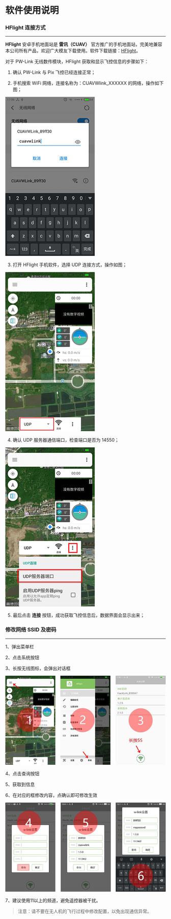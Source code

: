 # 软件使用说明

### HFlight 连接方式

---

**HFlight** 安卓手机地面站是 **雷讯（CUAV）** 官方推广的手机地面站，完美地兼容本公司所有产品，欢迎广大模友下载使用。软件下载链接：[HFlight](http://fw.cuav.net/HFlight)。

对于 PW-Link 无线数传模块，HFlight 获取和显示飞控信息的步骤如下：

 1. 确认 PW-Link 与 Pix 飞控已经连接正常；

 2. 手机搜索 WiFi 网络，连接名称为：CUAVWlink_XXXXXX 的网络，操作如下图；
 
  ![](images/pwlink-net-connected.png)

 3. 打开 HFlight 手机软件，选择 UDP 连接方式，操作如图；
  
  ![](images/pwlink-connected-type.png)

 4. 确认 UDP 服务器通信端口，检查端口是否为 14550；
 
  ![](/images/pwlink-udp-setting.png)

 5. 最后点击 **连接** 按钮，成功获取飞控信息后，数据界面会显示出来；

### 修改网络 SSID 及密码

---

1、弹出菜单栏

2、点击系统按钮

3、长按无线图标，会弹出对话框

![](/assets/WP-LINK2.jpg)

4、点击查询按钮

5、获取到信息

6、在对应的框修改内容，点确认即可修改生效

![](/assets/WP-LINK3.png)

7、建议使用11以上的频道，避免遥控器被干扰。

> 注意：请不要在无人机的飞行过程中修改配置，以免出现通信异常。